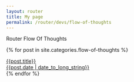 ```yaml
---
layout: router
title: My page
permalink: /router/devs/flow-of-thoughts
---
```


Router Flow Of Thoughts

{% for post in site.categories.flow-of-thoughts %}

<div class="assay__container">
    <a href="{{post.url}}">
    <div class="assay__title">{{post.title}}</div>
    <div class="assay__date">{{post.date | date_to_long_string}}</div>
    </a>
</div>
{% endfor %}
